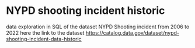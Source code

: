 # NYPD shooting incident historic
data exploration in SQL of the dataset NYPD Shooting incident from 2006 to 2022
here the link to the dataset https://catalog.data.gov/dataset/nypd-shooting-incident-data-historic

